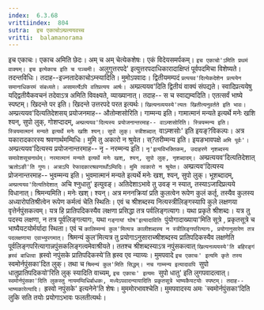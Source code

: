 ```yaml
---
index:  6.3.68
vrittiindex:  804
sutra:  इच एकाचोऽम्प्रत्ययवच्च
vritti:  balamanorama 
---
```


इच एकाचः। एकाच अमिति छेदः। अम् च अम् चेत्येकशेषः। एकं विदेयसमर्पकम्। `इच एकाचो'ऽमिति प्रथमं वाक्यम्। इच इत्येकाच इति च पञ्चमी। `अलुगुत्तरपदे' इत्युत्तरपदाधिकारादाक्षिप्तं पूर्वपदमिचा विशेष्यते। तदन्तविधिः। तदाह--इज्नतादेकाचोऽम्स्यादिति। मुमोऽपवादः। द्वितीयमम्पदं `प्रत्ययव'दित्येकदेशेन प्रत्ययेन समानाधिकरमं संबध्यते। असामर्त्येऽपि वतिप्रत्यय आर्षः। `अम्प्रत्ययव'दिति द्वितीयं वाक्यं संपद्यते। स्वादिप्रत्ययेषु यद्द्वितीयैकवचनं तदेवाऽत्र अमिति विवक्ष्यते, व्याख्यानात्। तदाह-- स च स्वाद्यम्वदिति। एतत्सर्वं भाष्ये स्पष्टम्। खिदन्ते पर इति। खिदन्ते उत्तरपदे परत इत्यर्थः। `खित्यनव्ययस्ये'त्यतः खितीत्यनुवर्तते इति भावः। `अम्प्रत्ययव'दित्यतिदेशसय् प्रयोजनमाह-- औतोम्शसोरिति। गाम्मन्य इति। गामात्मानं मन्यते इत्यर्थे मनेः खशि श्यन्, सुपो लुक्, गोशप्दादम्, `अम्प्रत्ययव'दित्यस्य प्रयोजनान्तरमाह-- वाऽम्शसोरिति। स्त्रियम्मन्य इति। स्त्रियमात्मानं मन्यते इत्यर्थे मनेः खशि श्यन्। सुपो लुक्। स्त्रीशब्दात् `वाऽम्शसोः' इति इयङ्?विकल्पः। अत्र यकारादकारस्य श्रवणार्थमम्विधिः। मुमि तु अकारो न श्रुयेत। स्?तरीम्मन्य इति। इयङभावपक्षे `अमि पूर्वः'। `अम्प्रत्ययव'दित्यस्य प्रयोजनान्तरमाह-- नृ - नरम्मन्य इति। `नृ'इत्यविभक्तिकम्, उदाहरणे नृशब्दस्य समावेशसूचनार्थम्। नरमात्मानं मन्यते इत्यर्थे मनेः खश्, श्यन्, सुपो लुक्, नृशब्दादम्। `अम्प्रत्ययव'दित्यतिदेशात् `ऋतोऽङी'ति गुणः। अत्राऽपि रेफादकारश्रवणार्थोऽम्विदिः। मुमि त्वकारो न श्रूयेत। `अम्प्रत्यव'दित्यस्य प्रोजनान्तरमाह-- भुवम्मन्य इति। भुवमात्मानं मन्यते इत्यर्थे मनेः खश्, श्यन्, सुपो लुक्। भूशब्दादम्, `अम्प्रत्ययव'दित्यतिदेशात् `अचि श्नुधातु' इत्युवङ्। अतिदेशाऽभावे तु उवङ् न स्यात्, तस्याऽजादिप्रत्यये विधानात्। श्रिमन्यमिति। मनेः खश्। श्यन्। अत्र मननक्रियां प्रति कुलत्वेन रूपेण कुलं कर्तृ, तस्यैव कुलस्य अध्यारोपतिश्रीत्वेन रूपेण कर्मत्वं चेति स्थितिः। एवं च श्रीशब्दस्य नित्यस्त्रीलिङ्गस्यापि कुले लक्षणया वृत्तेर्नपुंसकत्वम्। यत्र हि प्रातिपदिकस्यैव लक्षणा प्रसिद्धा तत्र पर्वलिङ्गत्यागः। यथा प्रकृते श्रीशब्दः। यत्र तु पदस्य लक्षणा, न तत्र पूर्वलिङ्गत्यागः, यथा `गङ्गायां घोष'इत्यादाविति `पुंयोगादाख्याया'मिति सूत्रे , प्रकृतसूत्रे च भाष्यैयटयोर्मर्यादा स्थिता। एवं च `कालिम्मन्यं कुल'मित्यत्र कालीशब्दस्य न स्त्रीलिङ्गपरित्यागः, प्रयोगानुसारेण तत्र पदलक्षणाया एवाभ्युपगमात्। `श्रिमन्यं कुल'मित्यत्र तु प्रयोगाऽनुसाराच्श्रीशब्दस्य प्रातिपदिकस्यैव लक्षणेति पूर्वलिङ्गपरित्यागान्नपुंसकलिङ्गत्वमेवाश्रीयते। ततश्च श्रीशब्दस्याऽत्र नपुंसकत्वात् `खित्यनव्ययस्ये'ति बहिरङ्गं ह्रस्वं बाधित्वा `ह्रस्वो नपुंसके प्रातिपदिकस्ये'ति ह्रस्व एव न्याय्यः। मुमपवादे `इच एकाचः' इत्यमि कृते तस्य `स्वमोर्नपुंसका'दित लुक्। तथा च `श्रिमन्यं कुल'मिति सिद्धम्। नच गाम्मन्य इत्यादावपि `सुपो धातुप्रातिपदिकयो'रिति लुक् स्यादिति वाच्यम्, `इच एकाचः' इत्यमः `सुपो धातु' इति लुगपवादत्वात्। `स्वमोर्नपुंसका'दिति लुकस्तु नायमम्विधिर्बाधकः, मध्येऽपवादन्यायादिति प्रकृतसूत्रे भाष्यकैयटयोः स्पष्टम्। तदाह-- भाष्यकारेत्यादि। `ह्रस्वो नपुंसके' इत्यनेने'ति शेषः। मुममोरभावश्चेति। मुमपवादस्य अमः `स्वमोर्नपुंसका'दिति लुकि सति तयोः प्रयोगाऽभावः फलतीत्यर्थः।

